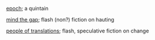 [epoch](epoch); a quintain

[mind the gap](mind-the-gap); flash (non?) fiction on hauting

[people of translations](people-of-translations); flash, speculative fiction on change
